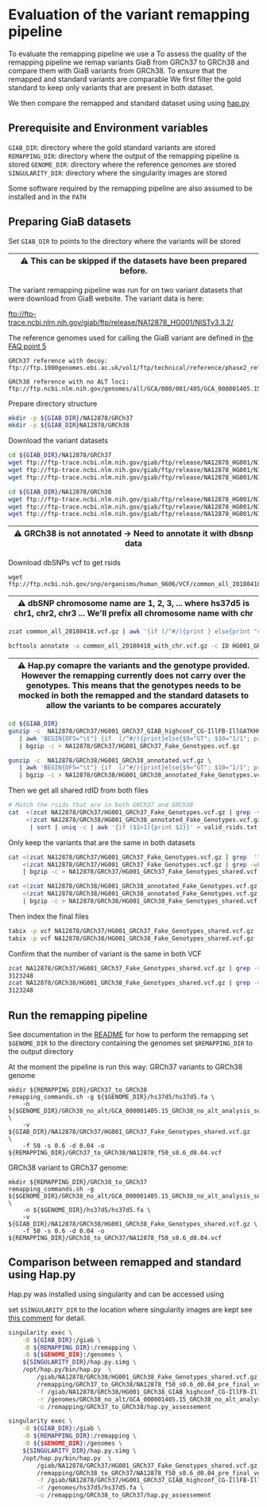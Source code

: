 # Evaluation of the variant remapping pipeline

To evaluate the remapping pipeline we use a 
To assess the quality of the remapping pipeline we remap variants GiaB from GRCh37 to GRCh38 
and compare them with GiaB variants from GRCh38. To ensure that the remapped and standard variants are comparable 
We first filter the gold standard to keep only variants that are present in both dataset.

We then compare the remapped and standard dataset using using [hap.py](https://github.com/Illumina/hap.py)

## Prerequisite and Environment variables
`GIAB_DIR`: directory where the gold standard variants are stored
`REMAPPING_DIR`: directory where the output of the remapping pipeline is stored
`GENOME_DIR`: directory where the reference genomes are stored
`SINGULARITY_DIR`: directory where the singularity images are stored

Some software required by the remapping pipeline are also assumed to be installed and in the `PATH`

## Preparing GiaB datasets 

Set `GIAB_DIR` to points to the directory where the variants will be stored

|:warning: This can be skipped if the datasets have been prepared before.|
|---|

The variant remapping pipeline was run for on two variant datasets that were download from GiaB website. 
The variant data is here:

ftp://ftp-trace.ncbi.nlm.nih.gov/giab/ftp/release/NA12878_HG001/NISTv3.3.2/

The reference genomes used for calling the GiaB variant are defined in
 [the FAQ point 5](https://www.nist.gov/programs-projects/faqs-genome-bottle)

```
GRCh37 reference with decoy:
ftp://ftp.1000genomes.ebi.ac.uk/vol1/ftp/technical/reference/phase2_reference_assembly_sequence/hs37d5.fa.gz

GRCh38 reference with no ALT loci: 
ftp://ftp.ncbi.nlm.nih.gov/genomes/all/GCA/000/001/405/GCA_000001405.15_GRCh38/seqs_for_alignment_pipelines.ucsc_ids/GCA_000001405.15_GRCh38_no_alt_analysis_set.fna.gz
```
Prepare directory structure

```bash
mkdir -p ${GIAB_DIR}/NA12878/GRCh37
mkdir -p ${GIAB_DIR}NA12878/GRCh38
```

Download the variant datasets 


```bash
cd ${GIAB_DIR}/NA12878/GRCh37
wget ftp://ftp-trace.ncbi.nlm.nih.gov/giab/ftp/release/NA12878_HG001/NISTv3.3.2/GRCh37/HG001_GRCh37_GIAB_highconf_CG-IllFB-IllGATKHC-Ion-10X-SOLID_CHROM1-X_v.3.3.2_highconf_PGandRTGphasetransfer.vcf.gz
wget ftp://ftp-trace.ncbi.nlm.nih.gov/giab/ftp/release/NA12878_HG001/NISTv3.3.2/GRCh37/HG001_GRCh37_GIAB_highconf_CG-IllFB-IllGATKHC-Ion-10X-SOLID_CHROM1-X_v.3.3.2_highconf_PGandRTGphasetransfer.vcf.gz.tbi
wget ftp://ftp-trace.ncbi.nlm.nih.gov/giab/ftp/release/NA12878_HG001/NISTv3.3.2/GRCh37/HG001_GRCh37_GIAB_highconf_CG-IllFB-IllGATKHC-Ion-10X-SOLID_CHROM1-X_v.3.3.2_highconf_nosomaticdel.bed
```

```bash
cd ${GIAB_DIR}/NA12878/GRCh38
wget ftp://ftp-trace.ncbi.nlm.nih.gov/giab/ftp/release/NA12878_HG001/NISTv3.3.2/GRCh38/HG001_GRCh38_GIAB_highconf_CG-IllFB-IllGATKHC-Ion-10X-SOLID_CHROM1-X_v.3.3.2_highconf_PGandRTGphasetransfer.vcf.gz
wget ftp://ftp-trace.ncbi.nlm.nih.gov/giab/ftp/release/NA12878_HG001/NISTv3.3.2/GRCh38/HG001_GRCh38_GIAB_highconf_CG-IllFB-IllGATKHC-Ion-10X-SOLID_CHROM1-X_v.3.3.2_highconf_PGandRTGphasetransfer.vcf.gz.tbi
wget ftp://ftp-trace.ncbi.nlm.nih.gov/giab/ftp/release/NA12878_HG001/NISTv3.3.2/GRCh38/HG001_GRCh38_GIAB_highconf_CG-IllFB-IllGATKHC-Ion-10X-SOLID_CHROM1-X_v.3.3.2_highconf_nosomaticdel_noCENorHET7.bed
```

|:warning: GRCh38 is not annotated -> Need to annotate it with dbsnp data|
|---|

Download dbSNPs vcf to get rsids
```
wget ftp://ftp.ncbi.nih.gov/snp/organisms/human_9606/VCF/common_all_20180418.vcf.gz
```

|:warning: dbSNP chromosome name are 1, 2, 3, ... where hs37d5 is chr1, chr2, chr3 ...  We'll prefix all chromosome name with chr|
|---|

```bash
zcat common_all_20180418.vcf.gz | awk '{if (/^#/){print } else{print "chr"$0}}' | bgzip -c > common_all_20180418_with_chr.vcf.gz
```

```bash 
bcftools annotate -a common_all_20180418_with_chr.vcf.gz -c ID HG001_GRCh38_GIAB_highconf_CG-IllFB-IllGATKHC-Ion-10X-SOLID_CHROM1-X_v.3.3.2_highconf_PGandRTGphasetransfer.vcf.gz | bgzip -c > HG001_GRCh38_annotated.vcf.gz
```

|:warning: Hap.py comapre the variants and the genotype provided. However the remapping currently does not carry over the genotypes. This means that the genotypes needs to be mocked in both the remapped and the standard datasets to allow the variants to be compares accurately|
|---|

```bash
cd ${GIAB_DIR}
gunzip -c  NA12878/GRCh37/HG001_GRCh37_GIAB_highconf_CG-IllFB-IllGATKHC-Ion-10X-SOLID_CHROM1-X_v.3.3.2_highconf_PGandRTGphasetransfer.vcf.gz   \
   | awk 'BEGIN{OFS="\t"} {if  (/^#/){print}else{$9="GT"; $10="1/1"; print $0}}' \
   | bgzip -c > NA12878/GRCh37/HG001_GRCh37_Fake_Genotypes.vcf.gz

gunzip -c  NA12878/GRCh38/HG001_GRCh38_annotated.vcf.gz \
   | awk 'BEGIN{OFS="\t"} {if  (/^#/){print}else{$9="GT"; $10="1/1"; print $0}}' \
   | bgzip -c > NA12878/GRCh38/HG001_GRCh38_annotated_Fake_Genotypes.vcf.gz 
```


Then we get all shared rdID from both files

```bash
# Match the rsids that are in both GRCh37 and GRCh38
cat  <(zcat NA12878/GRCh37/HG001_GRCh37_Fake_Genotypes.vcf.gz | grep -v '^#' | cut -f 3 | sort | uniq ) \
     <(zcat NA12878/GRCh38/HG001_GRCh38_annotated_Fake_Genotypes.vcf.gz   | grep -v '^#' | cut -f 3 | sort | uniq )\
      | sort | uniq -c | awk '{if ($1>1){print $2}}' > valid_rsids.txt
```

Only keep the variants that are the same in both datasets

```bash
cat <(zcat NA12878/GRCh37/HG001_GRCh37_Fake_Genotypes.vcf.gz | grep  '^#') \
    <(zcat NA12878/GRCh37/HG001_GRCh37_Fake_Genotypes.vcf.gz | grep -wFf valid_rsids.txt) \
    | bgzip -c > NA12878/GRCh37/HG001_GRCh37_Fake_Genotypes_shared.vcf.gz 

cat <(zcat NA12878/GRCh38/HG001_GRCh38_annotated_Fake_Genotypes.vcf.gz | grep '^#') \
    <(zcat NA12878/GRCh38/HG001_GRCh38_annotated_Fake_Genotypes.vcf.gz | grep -wFf valid_rsids.txt) \
    | bgzip -c > NA12878/GRCh38/HG001_GRCh38_Fake_Genotypes_shared.vcf.gz 
```

Then index the final files
```bash 
tabix -p vcf NA12878/GRCh37/HG001_GRCh37_Fake_Genotypes_shared.vcf.gz 
tabix -p vcf NA12878/GRCh38/HG001_GRCh38_Fake_Genotypes_shared.vcf.gz 
```

Confirm that the number of variant is the same in both VCF

```bash 
zcat NA12878/GRCh37/HG001_GRCh37_Fake_Genotypes_shared.vcf.gz | grep -v '#' | wc -l 
3123248
zcat NA12878/GRCh38/HG001_GRCh38_Fake_Genotypes_shared.vcf.gz | grep -v '#' | wc -l 
3123248
```

## Run the remapping pipeline 
See documentation in the [README](README.md) for how to perform the remapping
set `$GENOME_DIR` to the directory containing the genomes 
set `$REMAPPING_DIR` to the output directory

At the moment the pipeline is run this way: 
GRCh37 variants to GRCh38 genome
```
mkdir ${REMAPPING_DIR}/GRCh37_to_GRCh38
remapping_commands.sh -g ${$GENOME_DIR}/hs37d5/hs37d5.fa \
    -n ${$GENOME_DIR}/GRCh38_no_alt/GCA_000001405.15_GRCh38_no_alt_analysis_set.fna  \
    -v ${GIAB_DIR}/NA12878/GRCh37/HG001_GRCh37_Fake_Genotypes_shared.vcf.gz  \
    -f 50 -s 0.6 -d 0.04 -o ${REMAPPING_DIR}/GRCh37_to_GRCh38/NA12878_f50_s0.6_d0.04.vcf
```

GRCh38 variant to GRCh37 genome:
```
mkdir ${REMAPPING_DIR}/GRCh38_to_GRCh37
remapping_commands.sh -g ${$GENOME_DIR}/GRCh38_no_alt/GCA_000001405.15_GRCh38_no_alt_analysis_set.fna  \
    -n ${$GENOME_DIR}/hs37d5/hs37d5.fa \
    -v ${GIAB_DIR}/NA12878/GRCh38/HG001_GRCh38_Fake_Genotypes_shared.vcf.gz \
    -f 50 -s 0.6 -d 0.04 -o ${REMAPPING_DIR}/GRCh38_to_GRCh37/NA12878_f50_s0.6_d0.04.vcf
```



## Comparison between remapped and standard using Hap.py
Hap.py was installed using singularity and can be accessed using

set `$SINGULARITY_DIR` to the location where singularity images are kept see [this comment](https://www.ebi.ac.uk/panda/jira/browse/EVA-1835?focusedCommentId=312411&page=com.atlassian.jira.plugin.system.issuetabpanels%3Acomment-tabpanel#comment-312411) for detail.

```bash
singularity exec \
    -B ${GIAB_DIR}:/giab \
    -B ${REMAPPING_DIR}:/remapping \
    -B ${$GENOME_DIR}:/genomes \
    ${SINGULARITY_DIR}/hap.py.simg \
    /opt/hap.py/bin/hap.py  \
        /giab/NA12878/GRCh38/HG001_GRCh38_Fake_Genotypes_shared.vcf.gz \
        /remapping/GRCh37_to_GRCh38/NA12878_f50_s0.6_d0.04_pre_final_vcf_fixed.vcf.gz \
        -f /giab/NA12878/GRCh38/HG001_GRCh38_GIAB_highconf_CG-IllFB-IllGATKHC-Ion-10X-SOLID_CHROM1-X_v.3.3.2_highconf_nosomaticdel_noCENorHET7.bed \
        -r /genomes/GRCh38_no_alt/GCA_000001405.15_GRCh38_no_alt_analysis_set.fna \
        -o /remapping/GRCh37_to_GRCh38/hap.py_assessement 
```


```bash
singularity exec \
    -B ${GIAB_DIR}:/giab \
    -B ${REMAPPING_DIR}:/remapping \
    -B ${$GENOME_DIR}:/genomes \
    ${SINGULARITY_DIR}/hap.py.simg \
    /opt/hap.py/bin/hap.py  \
        /giab/NA12878/GRCh37/HG001_GRCh37_Fake_Genotypes_shared.vcf.gz \
        /remapping/GRCh38_to_GRCh37/NA12878_f50_s0.6_d0.04_pre_final_vcf_fixed.vcf.gz \
        -f /giab/NA12878/GRCh37/HG001_GRCh37_GIAB_highconf_CG-IllFB-IllGATKHC-Ion-10X-SOLID_CHROM1-X_v.3.3.2_highconf_nosomaticdel.bed \
        -r /genomes/hs37d5/hs37d5.fa \
        -o /remapping/GRCh38_to_GRCh37/hap.py_assessement 
```
